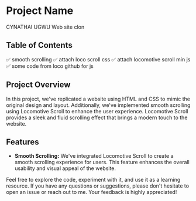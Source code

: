 # Project Name
CYNATHAI UGWU Web site clon

## Table of Contents

 ✅ smooth scrolling 
 ✅ attach loco scroll css 
 ✅ attach locomotive scroll min js 
 ✅ some code from loco github for js 

## Project Overview

In this project, we've replicated a website using HTML and CSS to mimic the original design and layout. Additionally, we've implemented smooth scrolling using Locomotive Scroll to enhance the user experience. Locomotive Scroll provides a sleek and fluid scrolling effect that brings a modern touch to the website.

## Features

- **Smooth Scrolling:** We've integrated Locomotive Scroll to create a smooth scrolling experience for users. This feature enhances the overall usability and visual appeal of the website.


Feel free to explore the code, experiment with it, and use it as a learning resource. If you have any questions or suggestions, please don't hesitate to open an issue or reach out to me. Your feedback is highly appreciated!
